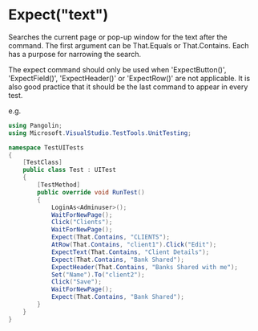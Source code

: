 # Expect("text")



Searches the current page or pop-up window for the text after the command. The first argument can be That.Equals or That.Contains. Each has a purpose for narrowing the search.

The expect command should only be used when 'ExpectButton()', 'ExpectField()', 'ExpectHeader()' or 'ExpectRow()' are not applicable. It is also good practice that it should be the last command to appear in every test.

e.g.

```C#
using Pangolin;
using Microsoft.VisualStudio.TestTools.UnitTesting;

namespace TestUITests
{
    [TestClass]
    public class Test : UITest
    {
        [TestMethod]
        public override void RunTest()
        {
            LoginAs<Adminuser>();
            WaitForNewPage();
            Click("Clients");
            WaitForNewPage();
            Expect(That.Contains, "CLIENTS");
            AtRow(That.Contains, "client1").Click("Edit");
            ExpectText(That.Contains, "Client Details");
            Expect(That.Contains, "Bank Shared");
            ExpectHeader(That.Contains, "Banks Shared with me");
            Set("Name").To("client2");
            Click("Save");
            WaitForNewPage();
            Expect(That.Contains, "Bank Shared");
        }
    }
}
```

